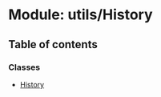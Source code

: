 # Module: utils/History

## Table of contents

### Classes

- [History](../classes/utils_History.History.md)
